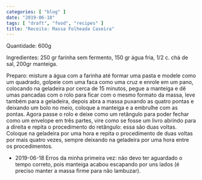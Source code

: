 ```yaml
---
categories: [ "blog" ]
date: "2019-06-18"
tags: [ "draft", "food", "recipes" ]
title: "Receita: Massa Folheada Caseira"
---
```

Quantidade: 600g

Ingredientes: 250 gr farinha sem fermento, 150 gr água fria, 1/2 c. chá
de sal, 200gr manteiga.

Preparo: misture a água com a farinha até formar uma pasta e modele
como um quadrado, golpeie com uma faca como uma cruz e enrole em um
pano, colocando na geladeira por cerca de 15 minutos, pegue a manteiga
e dê umas pancadas com o rolo para ficar com o mesmo formato da massa,
leve também para a geladeira, depois abra a massa puxando as quatro
pontas e deixando um bolo no meio, coloque a manteiga e a embrulhe com
as pontas. Agora passe o rolo e deixe como um retângulo para poder
fechar como um envelope em três partes, vire como se fosse um livro
abrindo para a direita e repita o procedimento do retângulo: essa são
duas voltas. Coloque na geladeira por uma hora e repita o procedimento
de duas voltas por mais quatro vezes, sempre deixando na geladeira por
uma hora entre os procedimentos.

 - 2019-06-18 Erros da minha primeira vez: não devo ter aguardado o
 tempo correto, pois manteiga acabou escapando por uns lados (é preciso
 manter a massa firme para não lambuzar).
